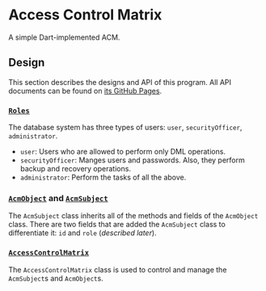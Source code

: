 # Access Control Matrix

A simple Dart-implemented ACM.

## Design

This section describes the designs and API of this program. All API documents can be found on [its GitHub Pages](https://luckey-elijah.github.io/Dart-Access-Control-Matrix/access_control_matrix/access_control_matrix-library.html).

### [`Roles`](./lib/roles.dart)

The database system has three types of users: `user`, `securityOfficer`, `administrator`.

- `user`: Users who are allowed to perform only DML operations.
- `securityOfficer`: Manges users and passwords. Also, they perform backup and recovery operations.
- `administrator`: Perform the tasks of all the above.

### [`AcmObject`](./lib/object.dart) and [`AcmSubject`](./lib/subject.dart)

The `AcmSubject` class inherits all of the methods and fields of the `AcmObject` class. There are two fields that are added the `AcmSubject` class to differentiate it: `id` and `role` (*described later*).

### [`AccessControlMatrix`](./lib/access_control_matrix.dart)

The `AccessControlMatrix` class is used to control and manage the `AcmSubject`s and `AcmObject`s.

